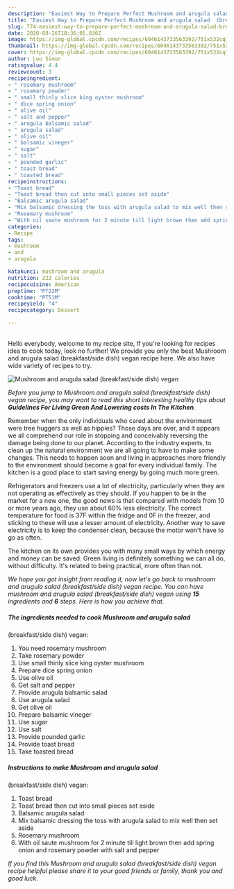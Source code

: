 ```yaml
---
description: "Easiest Way to Prepare Perfect Mushroom and arugula salad  (breakfast/side dish) vegan"
title: "Easiest Way to Prepare Perfect Mushroom and arugula salad  (breakfast/side dish) vegan"
slug: 774-easiest-way-to-prepare-perfect-mushroom-and-arugula-salad-breakfast-side-dish-vegan
date: 2020-08-26T18:36:05.836Z
image: https://img-global.cpcdn.com/recipes/6046143733563392/751x532cq70/mushroom-and-arugula-salad-breakfastside-dish-vegan-recipe-main-photo.jpg
thumbnail: https://img-global.cpcdn.com/recipes/6046143733563392/751x532cq70/mushroom-and-arugula-salad-breakfastside-dish-vegan-recipe-main-photo.jpg
cover: https://img-global.cpcdn.com/recipes/6046143733563392/751x532cq70/mushroom-and-arugula-salad-breakfastside-dish-vegan-recipe-main-photo.jpg
author: Lou Simon
ratingvalue: 4.4
reviewcount: 3
recipeingredient:
- " rosemary mushroom"
- " rosemary powder"
- " small thinly slice king oyster mushroom"
- " dice spring onion"
- " olive oil"
- " salt and pepper"
- " arugula balsamic salad"
- " arugula salad"
- " olive oil"
- " balsamic vineger"
- " sugar"
- " salt"
- " pounded garlic"
- " toast bread"
- " toasted bread"
recipeinstructions:
- "Toast bread"
- "Toast bread then cut into small pieces set aside"
- "Balsamic arugula salad"
- "Mix balsamic dressing the toss with arugula salad to mix well then set aside"
- "Rosemary mushroom"
- "With oil saute mushroom for 2 minute till light brown then add spring onion and rosemary powder with salt and pepper"
categories:
- Recipe
tags:
- mushroom
- and
- arugula

katakunci: mushroom and arugula 
nutrition: 222 calories
recipecuisine: American
preptime: "PT22M"
cooktime: "PT51M"
recipeyield: "4"
recipecategory: Dessert

---
```

<br>
Hello everybody, welcome to my recipe site, If you're looking for recipes idea to cook today, look no further! We provide you only the best Mushroom and arugula salad 
(breakfast/side dish)
vegan recipe here. We also have wide variety of recipes to try.
<br>


![Mushroom and arugula salad 
(breakfast/side dish)
vegan](https://img-global.cpcdn.com/recipes/6046143733563392/751x532cq70/mushroom-and-arugula-salad-breakfastside-dish-vegan-recipe-main-photo.jpg)

<i>Before you jump to Mushroom and arugula salad 
(breakfast/side dish)
vegan recipe, you may want to read this short interesting healthy tips about 
<strong>Guidelines For Living Green And Lowering costs In The Kitchen</strong>.</i>
</br>

Remember when the only individuals who cared about the environment were tree huggers as well as hippies? Those days are over, and it appears we all comprehend our role in stopping and conceivably reversing the damage being done to our planet. According to the industry experts, to clean up the natural environment we are all going to have to make some changes. This needs to happen soon and living in approaches more friendly to the environment should become a goal for every individual family. The kitchen is a good place to start saving energy by going much more green.

Refrigerators and freezers use a lot of electricity, particularly when they are not operating as effectively as they should. If you happen to be in the market for a new one, the good news is that compared with models from 10 or more years ago, they use about 60% less electricity. The correct temperature for food is 37F within the fridge and 0F in the freezer, and sticking to these will use a lesser amount of electricity. Another way to save electricity is to keep the condenser clean, because the motor won't have to go as often.

The kitchen on its own provides you with many small ways by which energy and money can be saved. Green living is definitely something we can all do, without difficulty. It's related to being practical, more often than not.


<i>We hope you got insight from reading it, now let's go back to mushroom and arugula salad 
(breakfast/side dish)
vegan recipe. You can have mushroom and arugula salad 
(breakfast/side dish)
vegan using <strong>15</strong> ingredients and <strong>6</strong> steps. Here is how you achieve that.
</i>

##### The ingredients needed to cook Mushroom and arugula salad 
(breakfast/side dish)
vegan:

1. You need  rosemary mushroom
1. Take  rosemary powder
1. Use  small thinly slice king oyster mushroom
1. Prepare  dice spring onion
1. Use  olive oil
1. Get  salt and pepper
1. Provide  arugula balsamic salad
1. Use  arugula salad
1. Get  olive oil
1. Prepare  balsamic vineger
1. Use  sugar
1. Use  salt
1. Provide  pounded garlic
1. Provide  toast bread
1. Take  toasted bread


##### Instructions to make Mushroom and arugula salad 
(breakfast/side dish)
vegan:

1. Toast bread
1. Toast bread then cut into small pieces set aside
1. Balsamic arugula salad
1. Mix balsamic dressing the toss with arugula salad to mix well then set aside
1. Rosemary mushroom
1. With oil saute mushroom for 2 minute till light brown then add spring onion and rosemary powder with salt and pepper


<i>If you find this Mushroom and arugula salad 
(breakfast/side dish)
vegan recipe helpful please share it to your good friends or family, thank you and good luck.</i>
